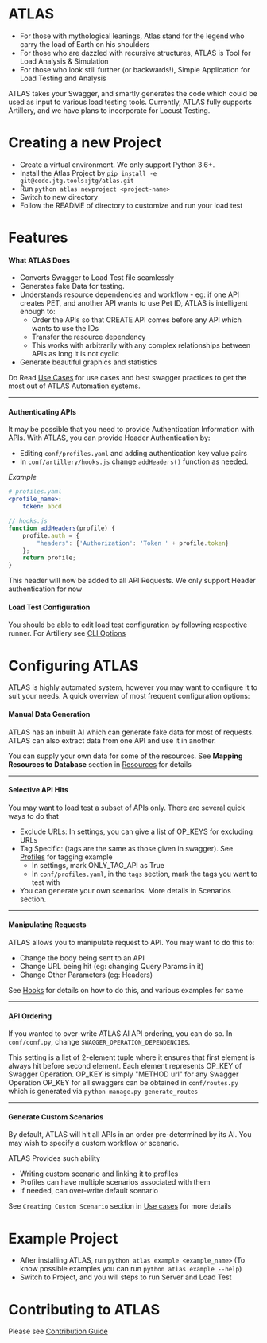 ATLAS
=======

- For those with mythological leanings, Atlas stand for the legend who carry the load of Earth on his shoulders
- For those who are dazzled with recursive structures, ATLAS is Tool for Load Analysis & Simulation
- For those who look still further (or backwards!), Simple Application for Load Testing and Analysis

ATLAS takes your Swagger, and smartly generates the code which could be used as input to various load testing tools.
Currently, ATLAS fully supports Artillery, and we have plans to incorporate for Locust Testing.


Creating a new Project
=====
- Create a virtual environment. We only support Python 3.6+.
- Install the Atlas Project by `pip install -e git@code.jtg.tools:jtg/atlas.git`
- Run `python atlas newproject <project-name>`
- Switch to new directory
- Follow the README of directory to customize and run your load test


Features
========

#### What ATLAS Does

- Converts Swagger to Load Test file seamlessly
- Generates fake Data for testing.
- Understands resource dependencies and workflow -
    eg: if one API creates PET, and another API wants to use Pet ID,
    ATLAS is intelligent enough to:
    - Order the APIs so that CREATE API comes before any API which wants to use the IDs
    - Transfer the resource dependency
    - This works with arbitrarily with any complex relationships between APIs as long it is not cyclic
- Generate beautiful graphics and statistics

Do Read [Use Cases](docs/use_cases.md) for use cases and best swagger practices to get the most out of ATLAS Automation systems.

---

#### Authenticating APIs
It may be possible that you need to provide Authentication Information with APIs.
With ATLAS, you can provide Header Authentication by:

- Editing `conf/profiles.yaml` and adding authentication key value pairs
- In `conf/artillery/hooks.js` change `addHeaders()` function as needed.

*Example*
```yaml
# profiles.yaml
<profile_name>:
    token: abcd
```

```js
// hooks.js
function addHeaders(profile) {
    profile.auth = {
        "headers": {'Authorization': 'Token ' + profile.token}
    };
    return profile;
}
```

This header will now be added to all API Requests. We only support Header authentication for now


#### Load Test Configuration
You should be able to edit load test configuration by following respective runner.
For Artillery see [CLI Options](https://artillery.io/docs/cli-reference/)


Configuring ATLAS
=================

ATLAS is highly automated system, however you may want to configure it to suit your needs.
A quick overview of most frequent configuration options:

#### Manual Data Generation
ATLAS has an inbuilt AI which can generate fake data for most of requests.
ATLAS can also extract data from one API and use it in another.

You can supply your own data for some of the resources.
See **Mapping Resources to Database** section in [Resources](docs/resources.md) for details

---

#### Selective API Hits
You may want to load test a subset of APIs only. There are several quick ways to do that
- Exclude URLs: In settings, you can give a list of OP_KEYS for excluding URLs
- Tag Specific: (tags are the same as those given in swagger). See [Profiles](docs/profiles.md) for tagging example
    - In settings, mark ONLY_TAG_API as True
    - In `conf/profiles.yaml`, in the `tags` section, mark the tags you want to test with
- You can generate your own scenarios. More details in Scenarios section.

---

#### Manipulating Requests
ATLAS allows you to manipulate request to API. You may want to do this to:
- Change the body being sent to an API
- Change URL being hit (eg: changing Query Params in it)
- Change Other Parameters (eg: Headers)

See [Hooks](docs/hooks.md) for details on how to do this, and various examples for same

---

#### API Ordering

If you wanted to over-write ATLAS AI API ordering, you can do so.
In `conf/conf.py`, change `SWAGGER_OPERATION_DEPENDENCIES`.

This setting is a list of 2-element tuple where it ensures that first element is always hit before second element.
Each element represents OP_KEY of Swagger Operation.
OP_KEY is simply "METHOD url" for any Swagger Operation
OP_KEY for all swaggers can be obtained in `conf/routes.py` which is generated via `python manage.py generate_routes`

---

#### Generate Custom Scenarios
By default, ATLAS will hit all APIs in an order pre-determined by its AI.
You may wish to specify a custom workflow or scenario.

ATLAS Provides such ability
- Writing custom scenario and linking it to profiles
- Profiles can have multiple scenarios associated with them
- If needed, can over-write default scenario

See `Creating Custom Scenario` section in [Use cases](uses_cases.md) for more details


Example Project
===============

- After installing ATLAS, run `python atlas example <example_name>` (To know possible examples you can run `python atlas example --help`)
- Switch to Project, and you will steps to run Server and Load Test


Contributing to ATLAS
=========

Please see [Contribution Guide](docs/Contributing.md)
